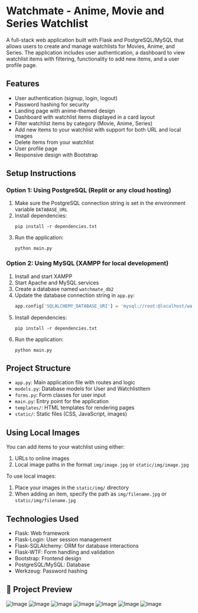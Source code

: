 # Watchmate - Anime, Movie and Series Watchlist

A full-stack web application built with Flask and PostgreSQL/MySQL that allows users to create and manage watchlists for Movies, Anime, and Series. The application includes user authentication, a dashboard to view watchlist items with filtering, functionality to add new items, and a user profile page.

## Features

- User authentication (signup, login, logout)
- Password hashing for security
- Landing page with anime-themed design
- Dashboard with watchlist items displayed in a card layout
- Filter watchlist items by category (Movie, Anime, Series)
- Add new items to your watchlist with support for both URL and local images
- Delete items from your watchlist
- User profile page
- Responsive design with Bootstrap

## Setup Instructions

### Option 1: Using PostgreSQL (Replit or any cloud hosting)

1. Make sure the PostgreSQL connection string is set in the environment variable `DATABASE_URL`
2. Install dependencies:
   ```
   pip install -r dependencies.txt
   ```
3. Run the application:
   ```
   python main.py
   ```

### Option 2: Using MySQL (XAMPP for local development)

1. Install and start XAMPP
2. Start Apache and MySQL services
3. Create a database named `watchmate_db2`
4. Update the database connection string in `app.py`:
   ```python
   app.config['SQLALCHEMY_DATABASE_URI'] = 'mysql://root:@localhost/watchmate_db2'
   ```
5. Install dependencies:
   ```
   pip install -r dependencies.txt
   ```
6. Run the application:
   ```
   python main.py
   ```

## Project Structure

- `app.py`: Main application file with routes and logic
- `models.py`: Database models for User and WatchlistItem
- `forms.py`: Form classes for user input
- `main.py`: Entry point for the application
- `templates/`: HTML templates for rendering pages
- `static/`: Static files (CSS, JavaScript, images)

## Using Local Images

You can add items to your watchlist using either:

1. URLs to online images
2. Local image paths in the format `img/image.jpg` or `static/img/image.jpg`

To use local images:

1. Place your images in the `static/img/` directory
2. When adding an item, specify the path as `img/filename.jpg` or `static/img/filename.jpg`

## Technologies Used

- Flask: Web framework
- Flask-Login: User session management
- Flask-SQLAlchemy: ORM for database interactions
- Flask-WTF: Form handling and validation
- Bootstrap: Frontend design
- PostgreSQL/MySQL: Database
- Werkzeug: Password hashing

## 📸 Project Preview
![Image](https://github.com/user-attachments/assets/de15b6e8-9a6a-414d-9a98-7f4d2cf954a3)
![Image](https://github.com/user-attachments/assets/5c5d46d2-f884-447f-9f11-82fb132bc4db)
![Image](https://github.com/user-attachments/assets/32238ce0-e45a-4440-bb3c-d81bf3caa16a)
![Image](https://github.com/user-attachments/assets/8bd692fe-fc0e-44bd-b29a-c39579668e04)
![Image](https://github.com/user-attachments/assets/22bcbcac-75f6-4873-86ef-f1bf9aa58f64)
![Image](https://github.com/user-attachments/assets/5a15cb74-0cce-4ab8-96d4-13a142047102)
![Image](https://github.com/user-attachments/assets/9a3136cb-db29-41d1-bcc1-2774abb92c9f)

